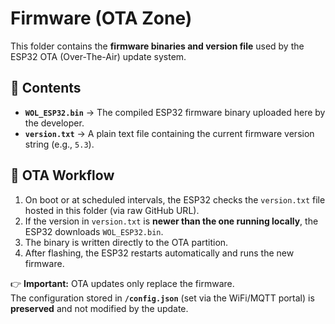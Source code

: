 # Firmware (OTA Zone)

This folder contains the **firmware binaries and version file** used by the ESP32 OTA (Over-The-Air) update system.

## 📂 Contents
- **`WOL_ESP32.bin`** → The compiled ESP32 firmware binary uploaded here by the developer.  
- **`version.txt`** → A plain text file containing the current firmware version string (e.g., `5.3`).  

## 🔄 OTA Workflow
1. On boot or at scheduled intervals, the ESP32 checks the `version.txt` file hosted in this folder (via raw GitHub URL).  
2. If the version in `version.txt` is **newer than the one running locally**, the ESP32 downloads `WOL_ESP32.bin`.  
3. The binary is written directly to the OTA partition.  
4. After flashing, the ESP32 restarts automatically and runs the new firmware.

👉 **Important:** OTA updates only replace the firmware.  
The configuration stored in **`/config.json`** (set via the WiFi/MQTT portal) is **preserved** and not modified by the update.  